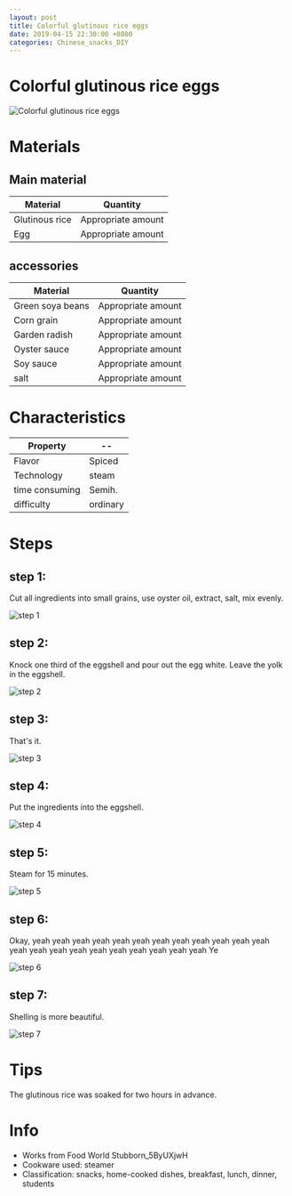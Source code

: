```yaml
---
layout: post
title: Colorful glutinous rice eggs
date: 2019-04-15 22:30:00 +0800
categories: Chinese_snacks_DIY
---
```


# Colorful glutinous rice eggs

![Colorful glutinous rice eggs]({{site.baseurl}}/img/410100/410100.jpg)

# Materials


## Main material

Material|Quantity
--|--
Glutinous rice|Appropriate amount
Egg|Appropriate amount

## accessories

Material|Quantity
--|--
Green soya beans|Appropriate amount
Corn grain|Appropriate amount
Garden radish|Appropriate amount
Oyster sauce|Appropriate amount
Soy sauce|Appropriate amount
salt|Appropriate amount

# Characteristics

Property|--
--|--
Flavor|Spiced
Technology|steam
time consuming|Semih.
difficulty|ordinary

# Steps

## step 1:

Cut all ingredients into small grains, use oyster oil, extract, salt, mix evenly.

![step 1]({{site.baseurl}}/img/410100/1.jpg)

## step 2:

Knock one third of the eggshell and pour out the egg white. Leave the yolk in the eggshell.

![step 2]({{site.baseurl}}/img/410100/2.jpg)

## step 3:

That's it.

![step 3]({{site.baseurl}}/img/410100/3.jpg)

## step 4:

Put the ingredients into the eggshell.

![step 4]({{site.baseurl}}/img/410100/4.jpg)

## step 5:

Steam for 15 minutes.

![step 5]({{site.baseurl}}/img/410100/5.jpg)

## step 6:

Okay, yeah yeah yeah yeah yeah yeah yeah yeah yeah yeah yeah yeah yeah yeah yeah yeah yeah yeah yeah yeah yeah yeah Ye

![step 6]({{site.baseurl}}/img/410100/6.jpg)

## step 7:

Shelling is more beautiful.

![step 7]({{site.baseurl}}/img/410100/7.jpg)

# Tips

The glutinous rice was soaked for two hours in advance.

# Info

- Works from Food World Stubborn_5ByUXjwH
- Cookware used: steamer
- Classification: snacks, home-cooked dishes, breakfast, lunch, dinner, students